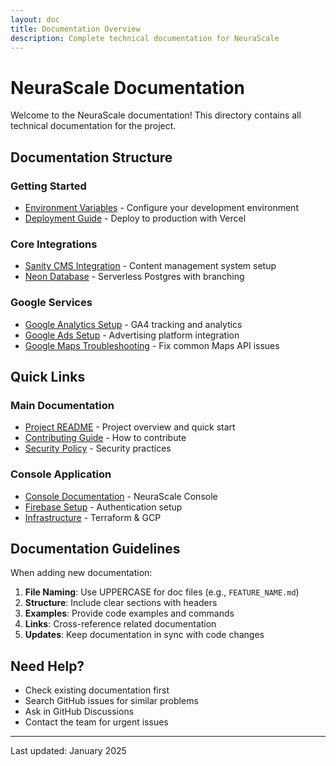 ```yaml
---
layout: doc
title: Documentation Overview
description: Complete technical documentation for NeuraScale
---
```


# NeuraScale Documentation

Welcome to the NeuraScale documentation! This directory contains all technical documentation for the project.

## Documentation Structure

### Getting Started

- [Environment Variables](/docs/environment-variables/) - Configure your development environment
- [Deployment Guide](/docs/deployment/) - Deploy to production with Vercel

### Core Integrations

- [Sanity CMS Integration](/docs/sanity-integration/) - Content management system setup
- [Neon Database](/docs/neon-database/) - Serverless Postgres with branching

### Google Services

- [Google Analytics Setup](/docs/google-analytics-setup/) - GA4 tracking and analytics
- [Google Ads Setup](/docs/google-ads-setup/) - Advertising platform integration
- [Google Maps Troubleshooting](/docs/fix-google-maps/) - Fix common Maps API issues

## Quick Links

### Main Documentation

- [Project README](/) - Project overview and quick start
- [Contributing Guide](/contributing/) - How to contribute
- [Security Policy](/security/) - Security practices

### Console Application

- [Console Documentation](/console/) - NeuraScale Console
- [Firebase Setup](/console/firebase-setup/) - Authentication setup
- [Infrastructure](/console/infrastructure/) - Terraform & GCP

## Documentation Guidelines

When adding new documentation:

1. **File Naming**: Use UPPERCASE for doc files (e.g., `FEATURE_NAME.md`)
2. **Structure**: Include clear sections with headers
3. **Examples**: Provide code examples and commands
4. **Links**: Cross-reference related documentation
5. **Updates**: Keep documentation in sync with code changes

## Need Help?

- Check existing documentation first
- Search GitHub issues for similar problems
- Ask in GitHub Discussions
- Contact the team for urgent issues

---

Last updated: January 2025
